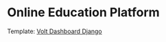 <h1>Online Education Platform</h1>

Template: [Volt Dashboard Django](https://github.com/app-generator/django-volt-dashboard)

 
